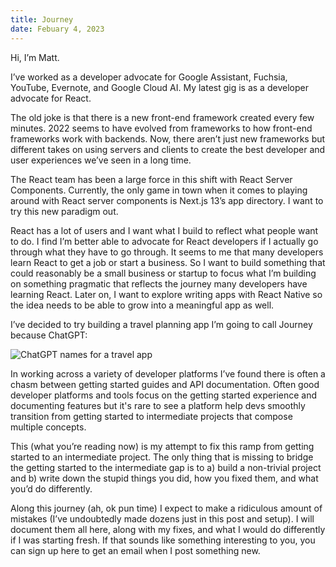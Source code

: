 ```yaml
---
title: Journey
date: Febuary 4, 2023
---
```


Hi, I’m Matt. 

I’ve worked as a developer advocate for Google Assistant, Fuchsia, YouTube, Evernote, and Google Cloud AI. My latest gig is as a developer advocate for React. 

The old joke is that there is a new front-end framework created every few minutes. 2022 seems to have evolved from frameworks to how front-end frameworks work with backends. Now, there aren’t just new frameworks but different takes on using servers and clients to create the best developer and user experiences we’ve seen in a long time.

The React team has been a large force in this shift with React Server Components. Currently, the only game in town when it comes to playing around with React server components is Next.js 13’s app directory. I want to try this new paradigm out. 

React has a lot of users and I want what I build to reflect what people want to do. I find I’m better able to advocate for React developers if I actually go through what they have to go through. It seems to me that many developers learn React to get a job or start a business. So I want to build something that could reasonably be a small business or startup to focus what I’m building on something pragmatic that reflects the journey many developers have learning React. Later on, I want to explore writing apps with React Native so the idea needs to be able to grow into a meaningful app as well.

I’ve decided to try building a travel planning app I’m going to call Journey because ChatGPT:

![ChatGPT names for a travel app](/img/journey/chatgpt.png "ChatGPT")

In working across a variety of developer platforms I’ve found there is often a chasm between getting started guides and API documentation. Often good developer platforms and tools focus on the getting started experience and documenting features but it's rare to see a platform help devs smoothly transition from getting started to intermediate projects that compose multiple concepts.

This (what you’re reading now) is my attempt to fix this ramp from getting started to an intermediate project. The only thing that is missing to bridge the getting started to the intermediate gap is to a) build a non-trivial project and b) write down the stupid things you did, how you fixed them, and what you’d do differently.

Along this journey (ah, ok pun time) I expect to make a ridiculous amount of mistakes (I’ve undoubtedly made dozens just in this post and setup). I will document them all here, along with my fixes, and what I would do differently if I was starting fresh. If that sounds like something interesting to you, you can sign up here to get an email when I post something new.
